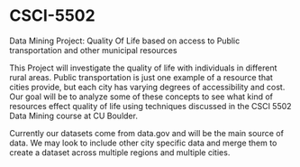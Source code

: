 # CSCI-5502

Data Mining Project: Quality Of Life based on access to Public transportation and other municipal resources


This Project will investigate the quality of life with individuals in different rural areas. Public transportation is just one example of a resource that cities provide, but each city has varying degrees of accessibility and cost. Our goal will be to analyze some of these concepts to see what kind of resources effect quality of life using techniques discussed in the CSCI 5502 Data Mining course at CU Boulder.


Currently our datasets come from data.gov and will be the main source of data. We may look to include other city specific data and merge them to create a dataset across multiple regions and multiple cities. 
